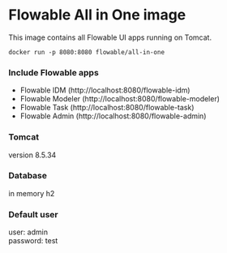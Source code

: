 # Flowable All in One image

This image contains all Flowable UI apps running on Tomcat.

```
docker run -p 8080:8080 flowable/all-in-one
```

### Include Flowable apps
* Flowable IDM  (http://localhost:8080/flowable-idm)
* Flowable Modeler  (http://localhost:8080/flowable-modeler)
* Flowable Task  (http://localhost:8080/flowable-task)
* Flowable Admin  (http://localhost:8080/flowable-admin)

### Tomcat

version 8.5.34

### Database

in memory h2

### Default user

user: admin  
password: test